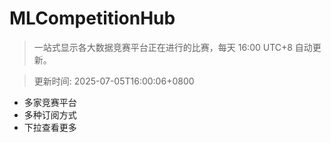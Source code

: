 # MLCompetitionHub

> 一站式显示各大数据竞赛平台正在进行的比赛，每天 16:00 UTC+8 自动更新。
  
> 更新时间: 2025-07-05T16:00:06+0800 

* 多家竞赛平台
* 多种订阅方式
* 下拉查看更多